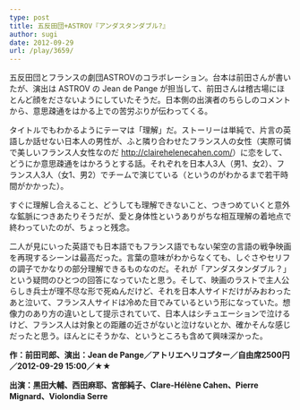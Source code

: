 ```yaml
---
type: post
title: 五反田団+ASTROV『アンダスタンダブル?』
author: sugi
date: 2012-09-29
url: /play/3659/
---
```

五反田団とフランスの劇団ASTROVのコラボレーション。台本は前田さんが書いたが、演出は ASTROV の Jean de Pange が担当して、前田さんは稽古場にほとんど顔をださないようにしていたそうだ。日本側の出演者のちらしのコメントから、意思疎通をはかる上での苦労ぶりが伝わってくる。

タイトルでもわかるようにテーマは「理解」だ。ストーリーは単純で、片言の英語しか話せない日本人の男性が、ふと隣り合わせたフランス人の女性（実際可憐で美しいフランス人女性なのだ <a href="http://clairehelenecahen.com/" onclick="_gaq.push(['_trackEvent', 'outbound-article', 'http://clairehelenecahen.com/', 'http://clairehelenecahen.com/']);" target="_blank">http://clairehelenecahen.com/</a>）に恋をして、どうにか意思疎通をはかろうとする話。それぞれを日本人3人（男1、女2）、フランス人3人（女1、男2）でチームで演じている（というのがわかるまで若干時間がかかった）。

すぐに理解し合えること、どうしても理解できないこと、つきつめていくと意外な鉱脈につきあたりそうだが、愛と身体性というありがちな相互理解の着地点で終わっていたのが、ちょっと残念。

二人が見にいった英語でも日本語でもフランス語でもない架空の言語の戦争映画を再現するシーンは最高だった。言葉の意味がわからなくても、しぐさやセリフの調子でかなりの部分理解できるものなのだ。それが「アンダスタンダブル？」という疑問のひとつの回答になっていたと思う。そして、映画のラストで主人公らしき兵士が理不尽な形で死ぬんだけど、それを日本人サイドだけがみおわったあと泣いて、フランス人サイドは冷めた目でみているという形になっていた。想像力のあり方の違いとして提示されていて、日本人はシチュエーションで泣けるけど、フランス人は対象との距離の近さがないと泣けないとか、確かそんな感じだったと思う。ほんとにそうかな、というところも含めて興味深かった。

**作：前田司郎、演出：Jean de Pange／アトリエヘリコプター／自由席2500円／2012-09-29 15:00／★★**

**出演：黒田大輔、西田麻耶、宮部純子、Clare-Hélène Cahen、Pierre Mignard、Violondia Serre**
